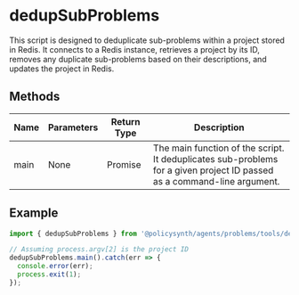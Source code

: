 # dedupSubProblems

This script is designed to deduplicate sub-problems within a project stored in Redis. It connects to a Redis instance, retrieves a project by its ID, removes any duplicate sub-problems based on their descriptions, and updates the project in Redis.

## Methods

| Name  | Parameters | Return Type | Description |
|-------|------------|-------------|-------------|
| main  | None       | Promise<void> | The main function of the script. It deduplicates sub-problems for a given project ID passed as a command-line argument. |

## Example

```typescript
import { dedupSubProblems } from '@policysynth/agents/problems/tools/dedupSubProblems.js';

// Assuming process.argv[2] is the project ID
dedupSubProblems.main().catch(err => {
  console.error(err);
  process.exit(1);
});
```
